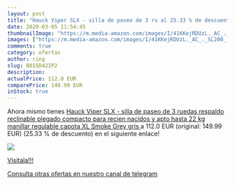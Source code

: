 ```yaml
---
layout: post
title: "Hauck Viper SLX - silla de paseo de 3 ru al 25.33 % de descuento"
date: 2020-03-05 11:54:45
thumbnailImage: "https://m.media-amazon.com/images/I/41KKejRDUzL._AC_._SL200_.jpg"
images: ["https://m.media-amazon.com/images/I/41KKejRDUzL._AC_._SL200_.jpg"]
comments: true
category: ofertas
author: ring
slug: B015D42IP2
description:
actualPrice: 112.0 EUR
comparePrice: 149.99 EUR
inStock: true
---
```


Ahora mismo tienes [Hauck Viper SLX - silla de paseo de 3 ruedas respaldo reclinable plegado compacto para recien nacidos y apto hasta 22 kg manillar regulable capota XL Smoke Grey gris ](https://www.amazon.com/dp/B015D42IP2/?tag=redken08-20) a 112.0 EUR (original: 149.99 EUR) (25.33 % de descuento) en el siguiente enlace!

[![](https://m.media-amazon.com/images/I/41KKejRDUzL._AC_._SL200_.jpg)](https://www.amazon.com/dp/B015D42IP2/?tag=redken08-20)

[Visítala!!!](https://www.amazon.com/dp/B015D42IP2/?tag=redken08-20)

[Consulta otras ofertas en nuestro canal de telegram](https://t.me/s/ofertas25)

